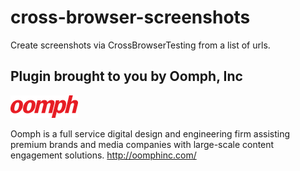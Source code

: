 # cross-browser-screenshots
Create screenshots via CrossBrowserTesting from a list of urls.


## Plugin brought to you by Oomph, Inc

![](https://github.com/gdtrombetti/cross-browser-screenshots/blob/master/images/Oomph_logo.png)

Oomph is a full service digital design and engineering firm assisting premium brands and media companies with large-scale content engagement solutions.
http://oomphinc.com/
